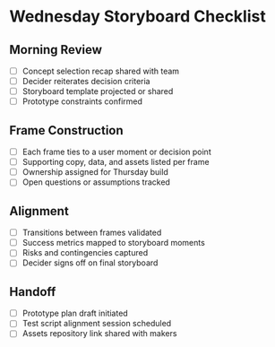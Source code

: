 <!-- Powered by BMAD™ Core -->

# Wednesday Storyboard Checklist

## Morning Review

- [ ] Concept selection recap shared with team
- [ ] Decider reiterates decision criteria
- [ ] Storyboard template projected or shared
- [ ] Prototype constraints confirmed

## Frame Construction

- [ ] Each frame ties to a user moment or decision point
- [ ] Supporting copy, data, and assets listed per frame
- [ ] Ownership assigned for Thursday build
- [ ] Open questions or assumptions tracked

## Alignment

- [ ] Transitions between frames validated
- [ ] Success metrics mapped to storyboard moments
- [ ] Risks and contingencies captured
- [ ] Decider signs off on final storyboard

## Handoff

- [ ] Prototype plan draft initiated
- [ ] Test script alignment session scheduled
- [ ] Assets repository link shared with makers

